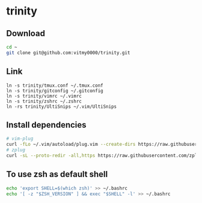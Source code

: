 # trinity

## Download
```bash
cd ~
git clone git@github.com:vitmy0000/trinity.git
```

## Link
```
ln -s trinity/tmux.conf ~/.tmux.conf
ln -s trinity/gitconfig ~/.gitconfig
ln -s trinity/vimrc ~/.vimrc
ln -s trinity/zshrc ~/.zshrc
ln -rs trinity/UltiSnips ~/.vim/UltiSnips
```

## Install dependencies
```bash
# vim-plug
curl -fLo ~/.vim/autoload/plug.vim --create-dirs https://raw.githubusercontent.com/junegunn/vim-plug/master/plug.vim
# zplug
curl -sL --proto-redir -all,https https://raw.githubusercontent.com/zplug/installer/master/installer.zsh| zsh
```

## To use zsh as default shell
```bash
echo 'export SHELL=$(which zsh)' >> ~/.bashrc
echo '[ -z "$ZSH_VERSION" ] && exec "$SHELL" -l' >> ~/.bashrc
```

